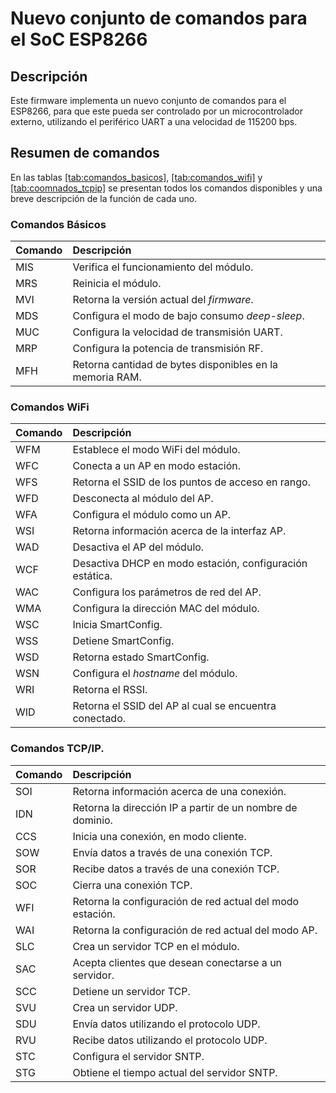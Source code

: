 # Nuevo conjunto de comandos para el SoC ESP8266
## Descripción
Este firmware implementa un nuevo conjunto de comandos para el ESP8266, para que este pueda ser controlado por un microcontrolador externo, utilizando el periférico UART a una velocidad de 115200 bps. 
## Resumen de comandos

En las tablas [\[tab:comandos\_basicos\]](#tab:comandos_basicos),
[\[tab:comandos\_wifi\]](#tab:comandos_wifi) y
[\[tab:coomnados\_tcpip\]](#tab:coomnados_tcpip) se presentan todos los
comandos disponibles y una breve descripción de la función de cada uno.

### Comandos Básicos

| **Comando** | **Descripción**                                          |
| :---------- | :------------------------------------------------------- |
| MIS         | Verifica el funcionamiento del módulo.                   |
| MRS         | Reinicia el módulo.                                      |
| MVI         | Retorna la versión actual del *firmware*.                |
| MDS         | Configura el modo de bajo consumo *deep-sleep*.          |
| MUC         | Configura la velocidad de transmisión UART.              |
| MRP         | Configura la potencia de transmisión RF.                 |
| MFH         | Retorna cantidad de bytes disponibles en la memoria RAM. |


### Comandos WiFi

| **Comando** | **Descripción**                                          |
| :---------- | :------------------------------------------------------- |
| WFM         | Establece el modo WiFi del módulo.                       |
| WFC         | Conecta a un AP en modo estación.                        |
| WFS         | Retorna el SSID de los puntos de acceso en rango.        |
| WFD         | Desconecta al módulo del AP.                             |
| WFA         | Configura el módulo como un AP.                          |
| WSI         | Retorna información acerca de la interfaz AP.            |
| WAD         | Desactiva el AP del módulo.                              |
| WCF         | Desactiva DHCP en modo estación, configuración estática. |
| WAC         | Configura los parámetros de red del AP.                  |
| WMA         | Configura la dirección MAC del módulo.                   |
| WSC         | Inicia SmartConfig.                                      |
| WSS         | Detiene SmartConfig.                                     |
| WSD         | Retorna estado SmartConfig.                              |
| WSN         | Configura el *hostname* del módulo.                      |
| WRI         | Retorna el RSSI.                                         |
| WID         | Retorna el SSID del AP al cual se encuentra conectado.   |


### Comandos TCP/IP.

| **Comando** | **Descripción**                                           |
| :---------- | :-------------------------------------------------------- |
| SOI         | Retorna información acerca de una conexión.               |
| IDN         | Retorna la dirección IP a partir de un nombre de dominio. |
| CCS         | Inicia una conexión, en modo cliente.                     |
| SOW         | Envía datos a través de una conexión TCP.                 |
| SOR         | Recibe datos a través de una conexión TCP.                |
| SOC         | Cierra una conexión TCP.                                  |
| WFI         | Retorna la configuración de red actual del modo estación. |
| WAI         | Retorna la configuración de red actual del modo AP.       |
| SLC         | Crea un servidor TCP en el módulo.                        |
| SAC         | Acepta clientes que desean conectarse a un servidor.      |
| SCC         | Detiene un servidor TCP.                                  |
| SVU         | Crea un servidor UDP.                                     |
| SDU         | Envía datos utilizando el protocolo UDP.                  |
| RVU         | Recibe datos utilizando el protocolo UDP.                 |
| STC         | Configura el servidor SNTP.                               |
| STG         | Obtiene el tiempo actual del servidor SNTP.               |


